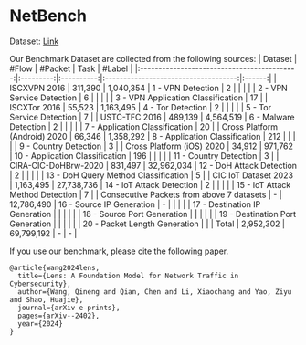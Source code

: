 # NetBench
Dataset: [Link](https://drive.google.com/drive/u/2/folders/1dYGHKKJR5WS4cXISk9AtfW_gB9mdC2ED)

Our Benchmark Dataset are collected from the following sources:
|                   Dataset                   |   #Flow   |   #Packet  |                 Task                 | #Label |
|:-------------------------------------------:|:---------:|:----------:|:------------------------------------:|:------:|
|                 ISCXVPN 2016                |  311,390  |  1,040,354 | 1 - VPN Detection                    |    2   |
|                                             |           |            | 2 - VPN Service Detection            |    6   |
|                                             |           |            | 3 - VPN Application Classification   |   17   |
|                 ISCXTor 2016                |   55,523  |  1,163,495 | 4 - Tor Detection                    |    2   |
|                                             |           |            | 5 - Tor Service Detection            |    7   |
|                USTC-TFC 2016                |  489,139  |  4,564,519 | 6 - Malware Detection                |    2   |
|                                             |           |            | 7 - Application Classification       |   20   |
|       Cross Platform   (Android) 2020       |   66,346  |  1,358,292 | 8 - Application Classification       |   212  |
|                                             |           |            | 9 - Country Detection                |    3   |
|         Cross Platform (iOS)   2020         |   34,912  |   971,762  | 10 - Application Classification      |   196  |
|                                             |           |            | 11 - Country Detection               |    3   |
|             CIRA-CIC-DoHBrw-2020            |  831,497  | 32,962,034 | 12 - DoH Attack Detection            |    2   |
|                                             |           |            | 13 - DoH Query Method Classification |    5   |
|             CIC IoT Dataset 2023            | 1,163,495 | 27,738,736 | 14 - IoT Attack Detection            |    2   |
|                                             |           |            | 15 - IoT Attack Method Detection     |    7   |
| Consecutive Packets   from above 7 datasets |     -     | 12,786,490 | 16 - Source IP Generation            |    -   |
|                                             |           |            | 17 - Destination IP Generation       |        |
|                                             |           |            | 18 - Source Port Generation          |        |
|                                             |           |            | 19 - Destination Port Generation     |        |
|                                             |           |            | 20 - Packet Length Generation        |        |
|                    Total                    | 2,952,302 | 69,799,192 | -                                    |    -   |


If you use our benchmark, please cite the following paper.
```
@article{wang2024lens,
  title={Lens: A Foundation Model for Network Traffic in Cybersecurity},
  author={Wang, Qineng and Qian, Chen and Li, Xiaochang and Yao, Ziyu and Shao, Huajie},
  journal={arXiv e-prints},
  pages={arXiv--2402},
  year={2024}
}
```

